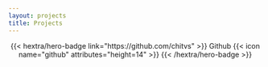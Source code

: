 ```yaml
---
layout: projects
title: Projects
---
```


<div style="text-align: center; margin-top: 1em;">
{{< hextra/hero-badge link="https://github.com/chitvs" >}}
  <span>Github</span>
  {{< icon name="github" attributes="height=14" >}}
{{< /hextra/hero-badge >}}
</div> 